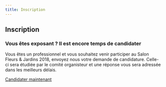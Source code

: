 ```yaml
---
title: Inscription
---
```


## Inscription
### Vous êtes exposant ? Il est encore temps de candidater

Vous êtes un professionnel et vous souhaitez venir participer au Salon Fleurs & Jardins 2018, envoyez nous votre demande de candidature. Celle-ci sera étudiée par le comité organisteur et une réponse vous sera adressée dans les meilleurs délais.

<a href="mailto:salonfleursetjardins@levaudreuil.fr?subject=[Fleurs et Jardins] - Demande de quandidature" class="button">Candidater maintenant</a>